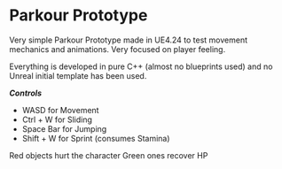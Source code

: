 # Parkour Prototype

Very simple Parkour Prototype made in UE4.24 to test movement mechanics and animations. Very focused on player feeling.

Everything is developed in pure C++ (almost no blueprints used) and no Unreal initial template has been used.

***Controls***
- WASD for Movement
- Ctrl + W for Sliding
- Space Bar for Jumping
- Shift + W for Sprint (consumes Stamina)

Red objects hurt the character
Green ones recover HP
